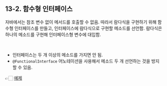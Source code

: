## 13-2. 함수형 인터페이스


자바에서는 참조 변수 없이 메서드를 호출할 수 없음. 따라서 람다식을 구현하기 위해 함수형 인터페이스를 만들고, 인터페이스에 람다식으로 구현할 메소드를 선언함. 람다식은 하나의 메소드를 구현해 인터페이스형 변수에 대입함.

<br>

- 인터페이스는 두 개 이상의 메소드를 가지면 안 됨.
- `@FunctionalInterface` 어노테이션을 사용해서 메소드 두 개 선언하는 것을 방지할 수 있음.

👉🏻 [예제](https://github.com/gimhanul/Java/tree/master/src/lambda)